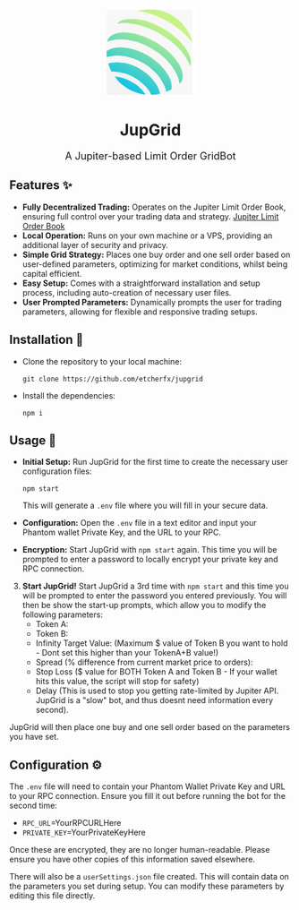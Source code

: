 <div align ="center">

<img src="projectInfo/icon.png" width="160">

# JupGrid

<span style="font-size:18px;">A Jupiter-based Limit Order GridBot</span>

</div>

## Features ✨

- **Fully Decentralized Trading:** Operates on the Jupiter Limit Order Book, ensuring full control over your trading data and strategy.
  [Jupiter Limit Order Book](https://jup.ag/limit/SOL-USDC)
- **Local Operation:** Runs on your own machine or a VPS, providing an additional layer of security and privacy.
- **Simple Grid Strategy:** Places one buy order and one sell order based on user-defined parameters, optimizing for market conditions, whilst being capital efficient.
- **Easy Setup:** Comes with a straightforward installation and setup process, including auto-creation of necessary user files.
- **User Prompted Parameters:** Dynamically prompts the user for trading parameters, allowing for flexible and responsive trading setups.

## Installation 🔧

- Clone the repository to your local machine:

  ```
  git clone https://github.com/etcherfx/jupgrid
  ```

- Install the dependencies:

  ```
  npm i
  ```

## Usage 🚀

- **Initial Setup:** Run JupGrid for the first time to create the necessary user configuration files:

  ```
  npm start
  ```

  This will generate a `.env` file where you will fill in your secure data.

- **Configuration:** Open the `.env` file in a text editor and input your Phantom wallet Private Key, and the URL to your RPC.

- **Encryption:** Start JupGrid with `npm start` again. This time you will be prompted to enter a password to locally encrypt your private key and RPC connection.

3. **Start JupGrid!** Start JupGrid a 3rd time with `npm start` and this time you will be prompted to enter the password you entered previously. You will then be show the start-up prompts, which allow you to modify the following parameters:
   - Token A:
   - Token B:
   - Infinity Target Value: (Maximum $ value of Token B you want to hold - Dont set this higher than your TokenA+B value!)
   - Spread (% difference from current market price to orders):
   - Stop Loss ($ value for BOTH Token A and Token B - If your wallet hits this value, the script will stop for safety)
   - Delay (This is used to stop you getting rate-limited by Jupiter API. JupGrid is a "slow" bot, and thus doesnt need information every second).

JupGrid will then place one buy and one sell order based on the parameters you have set.

## Configuration ⚙️

The `.env` file will need to contain your Phantom Wallet Private Key and URL to your RPC connection. Ensure you fill it out before running the bot for the second time:

- `RPC_URL`=YourRPCURLHere
- `PRIVATE_KEY`=YourPrivateKeyHere

Once these are encrypted, they are no longer human-readable. Please ensure you have other copies of this information saved elsewhere.

There will also be a `userSettings.json` file created. This will contain data on the parameters you set during setup. You can modify these parameters by editing this file directly.
